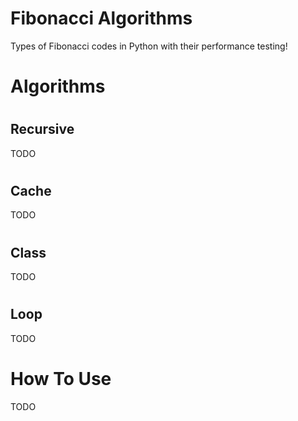 # Fibonacci Algorithms

Types of Fibonacci codes in Python with their performance testing!

# Algorithms

#

## Recursive

TODO

#

## Cache

TODO

#

## Class

TODO

#

## Loop

TODO


# How To Use
TODO
